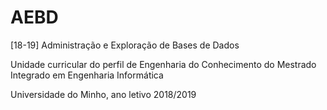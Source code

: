 # AEBD
[18-19] Administração e Exploração de Bases de Dados

Unidade curricular do perfil de Engenharia do Conhecimento do Mestrado Integrado em Engenharia Informática

Universidade do Minho, ano letivo 2018/2019
